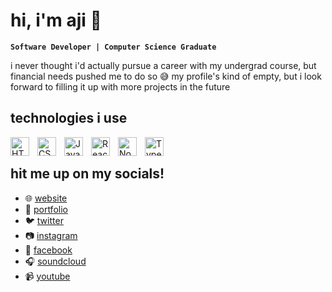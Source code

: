 # hi, i'm aji 👋
**`Software Developer | Computer Science Graduate`**

i never thought i'd actually pursue a career with my undergrad course, but financial needs pushed me to do so 😅 my profile's kind of empty, but i look forward to filling it up with more projects in the future

## technologies i use
<img align="left" alt="HTML" width="30px" style="padding-right:10px;" src="https://cdn.jsdelivr.net/gh/devicons/devicon/icons/html5/html5-plain.svg" />
<img align="left" alt="CSS" width="30px" style="padding-right:10px;" src="https://cdn.jsdelivr.net/gh/devicons/devicon/icons/css3/css3-plain.svg" />
<img align="left" alt="JavaScript" width="30px" style="padding-right:10px;" src="https://cdn.jsdelivr.net/gh/devicons/devicon/icons/javascript/javascript-plain.svg" />
<img align="left" alt="React" width="30px" style="padding-right:10px;" src="https://cdn.jsdelivr.net/gh/devicons/devicon/icons/react/react-original.svg" />
<img align="left" alt="NodeJS" width="30px" style="padding-right:10px;" src="https://cdn.jsdelivr.net/gh/devicons/devicon/icons/nodejs/nodejs-original.svg" />
<img align="left" alt="TypeScript" width="30px" style="padding-right:10px;" src="https://cdn.jsdelivr.net/gh/devicons/devicon/icons/typescript/typescript-plain.svg" />
<br />

## hit me up on my socials!
- 🌐 <a href ="https://ajiporter.buzz.aero">website</a> 
- 📂 <a href ="https://portfolio.ajiporter.buzz.aero">portfolio</a>
- 🐦 <a href="https://twitter.com/ajiporter">twitter</a>
- 📷 <a href="https://instagram.com/ajiporter">instagram</a>
- 📱 <a href="https://fb.com/ajimaglanque">facebook</a>
- 🎧 <a href="https://soundcloud.com/ajimaglanque">soundcloud</a>
- 📹 <a href="https://youtube.com/users/sarahmaglanque">youtube</a>
<!--
**ajimaglanque/ajimaglanque** is a ✨ _special_ ✨ repository because its `README.md` (this file) appears on your GitHub profile.

Here are some ideas to get you started:

- 🔭 I’m currently working on ...
- 🌱 I’m currently learning ...
- 👯 I’m looking to collaborate on ...
- 🤔 I’m looking for help with ...
- 💬 Ask me about ...
- 📫 How to reach me: ...
- 😄 Pronouns: ...
- ⚡ Fun fact: ...
-->
